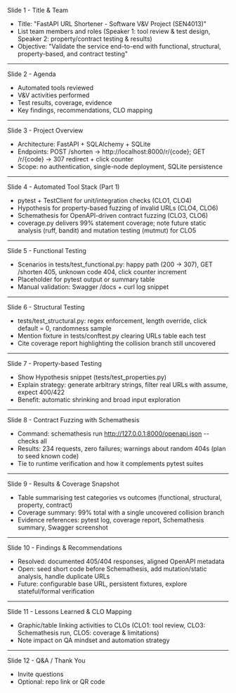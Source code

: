 Slide 1 - Title & Team
- Title: "FastAPI URL Shortener - Software V&V Project (SEN4013)"
- List team members and roles (Speaker 1: tool review & test design, Speaker 2: property/contract testing & results)
- Objective: "Validate the service end-to-end with functional, structural, property-based, and contract testing"
---
Slide 2 - Agenda
- Automated tools reviewed
- V&V activities performed
- Test results, coverage, evidence
- Key findings, recommendations, CLO mapping
---
Slide 3 - Project Overview
- Architecture: FastAPI + SQLAlchemy + SQLite
- Endpoints: POST /shorten -> http://localhost:8000/r/{code}; GET /r/{code} -> 307 redirect + click counter
- Scope: no authentication, single-node deployment, SQLite persistence
---
Slide 4 - Automated Tool Stack (Part 1)
- pytest + TestClient for unit/integration checks (CLO1, CLO4)
- Hypothesis for property-based fuzzing of invalid URLs (CLO4, CLO6)
- Schemathesis for OpenAPI-driven contract fuzzing (CLO3, CLO6)
- coverage.py delivers 99% statement coverage; note future static analysis (ruff, bandit) and mutation testing (mutmut) for CLO5
---
Slide 5 - Functional Testing
- Scenarios in tests/test_functional.py: happy path (200 -> 307), GET /shorten 405, unknown code 404, click counter increment
- Placeholder for pytest output or summary table
- Manual validation: Swagger /docs + curl log snippet
---
Slide 6 - Structural Testing
- tests/test_structural.py: regex enforcement, length override, click default = 0, randomness sample
- Mention fixture in tests/conftest.py clearing URLs table each test
- Cite coverage report highlighting the collision branch still uncovered
---
Slide 7 - Property-based Testing
- Show Hypothesis snippet (tests/test_properties.py)
- Explain strategy: generate arbitrary strings, filter real URLs with assume, expect 400/422
- Benefit: automatic shrinking and broad input exploration
---
Slide 8 - Contract Fuzzing with Schemathesis
- Command: schemathesis run http://127.0.0.1:8000/openapi.json --checks all
- Results: 234 requests, zero failures; warnings about random 404s (plan to seed known code)
- Tie to runtime verification and how it complements pytest suites
---
Slide 9 - Results & Coverage Snapshot
- Table summarising test categories vs outcomes (functional, structural, property, contract)
- Coverage summary: 99% total with a single uncovered collision branch
- Evidence references: pytest log, coverage report, Schemathesis summary, Swagger screenshot
---
Slide 10 - Findings & Recommendations
- Resolved: documented 405/404 responses, aligned OpenAPI metadata
- Open: seed short code before Schemathesis, add mutation/static analysis, handle duplicate URLs
- Future: configurable base URL, persistent fixtures, explore stateful/formal verification
---
Slide 11 - Lessons Learned & CLO Mapping
- Graphic/table linking activities to CLOs (CLO1: tool review, CLO3: Schemathesis run, CLO5: coverage & limitations)
- Note impact on QA mindset and automation strategy
---
Slide 12 - Q&A / Thank You
- Invite questions
- Optional: repo link or QR code
